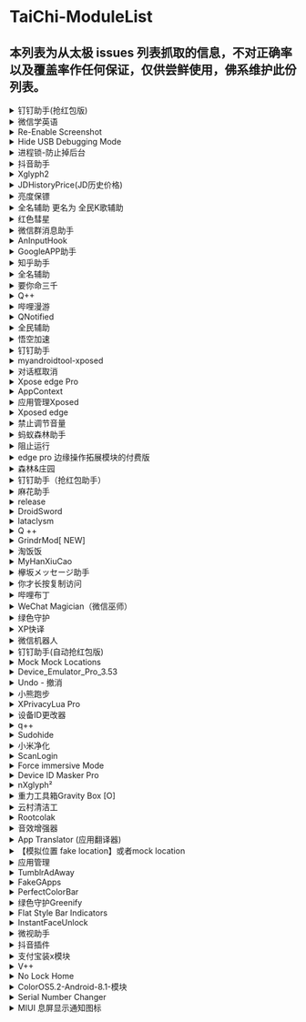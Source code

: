 # TaiChi-ModuleList

## 本列表为从太极 issues 列表抓取的信息，不对正确率以及覆盖率作任何保证，仅供尝鲜使用，佛系维护此份列表。

<details>
  <summary>钉钉助手(抢红包版)</summary>
  <h3>模块用途：</h3>
  <p></p>
  <h3>更新日志：</h3>
  <p>适配钉钉4.6.25版本<br></p>
  <h3>模块版本号：</h3>
  <p>1.1.5<br></p>
  <h3>模块安装包：</h3>
  <p>https://dl-xda.xposed.info/modules/com.sky.xposed.rimet_v7_829eaa.apk</p>
  <p>issue URL：<a url="https://api.github.com/repos/taichi-framework/TaiChi/issues/711"># 711</a></p>
</details>

<details>
  <summary>微信学英语</summary>
  <h3>模块用途：</h3>
  <p></p>
  <h3>更新日志：</h3>
  <p>支持微信7.0.4版本</p>
  <h3>模块版本号：</h3>
  <p>v1.7.91 (54)</p>
  <h3>模块安装包：</h3>
  <p>包名<br>com.hiwechart.translate<br>蓝奏云<br>https://www.lanzous.com/i3vwxaj?t</p>
  <p>issue URL：<a url="https://api.github.com/repos/taichi-framework/TaiChi/issues/707"># 707</a></p>
</details>

<details>
  <summary>Re-Enable Screenshot</summary>
  <h3>模块用途：</h3>
  <p>在不支援截圖的應用程式上截圖</p>
  <h3>更新日志：</h3>
  <p></p>
  <h3>模块版本号：</h3>
  <p>1.7</p>
  <h3>模块安装包：</h3>
  <p>https://dl-xda.xposed.info/modules/se.valitron.res_v7_561f52.apk</p>
  <p>issue URL：<a url="https://api.github.com/repos/taichi-framework/TaiChi/issues/702"># 702</a></p>
</details>

<details>
  <summary>Hide USB Debugging Mode</summary>
  <h3>模块用途：</h3>
  <p>針對應用程式隱藏 USB Debugging 狀態，對某些遊戲特別有用。</p>
  <h3>更新日志：</h3>
  <p></p>
  <h3>模块版本号：</h3>
  <p>1.0</p>
  <h3>模块安装包：</h3>
  <p>https://dl-xda.xposed.info/modules/com.redlee90.hideusbdebugging_v1_8f956a.apk<br></p>
  <p>issue URL：<a url="https://api.github.com/repos/taichi-framework/TaiChi/issues/701"># 701</a></p>
</details>

<details>
  <summary>进程锁-防止掉后台</summary>
  <h3>模块用途：</h3>
  <p></p>
  <h3>更新日志：</h3>
  <p>3.1.5: <br>修改hook方式 <br>修复一些bug</p>
  <h3>模块版本号：</h3>
  <p>3.1.5_Stable_20190422</p>
  <h3>模块安装包：</h3>
  <p>https://www.coolapk.com/apk/top.fols.aapp.eternalprocessxposed</p>
  <p>issue URL：<a url="https://api.github.com/repos/taichi-framework/TaiChi/issues/695"># 695</a></p>
</details>

<details>
  <summary>抖音助手</summary>
  <h3>模块用途：</h3>
  <p></p>
  <h3>更新日志：</h3>
  <p>适配抖音5.7.0</p>
  <h3>模块版本号：</h3>
  <p>4.4.0</p>
  <h3>模块安装包：</h3>
  <p>[com.sky.xposed.aweme_4.4.0_57.zip](https://github.com/taichi-framework/TaiChi/files/3100945/com.sky.xposed.aweme_4.4.0_57.zip)</p>
  <p>issue URL：<a url="https://api.github.com/repos/taichi-framework/TaiChi/issues/692"># 692</a></p>
</details>

<details>
  <summary>Xglyph2</summary>
  <h3>模块用途：</h3>
  <p></p>
  <h3>更新日志：</h3>
  <p>改bug<br></p>
  <h3>模块版本号：</h3>
  <p>1.8.2<br></p>
  <h3>模块安装包：</h3>
  <p>https://github.com/Cypher01/Xglyph2</p>
  <p>issue URL：<a url="https://api.github.com/repos/taichi-framework/TaiChi/issues/674"># 674</a></p>
</details>

<details>
  <summary>JDHistoryPrice(JD历史价格)</summary>
  <h3>模块用途：</h3>
  <p>查看京东当前商品的历史价格<br>在京东商品详情页点击<br>分享按钮-其他-选择【JD历史价格】</p>
  <h3>更新日志：</h3>
  <p></p>
  <h3>模块版本号：</h3>
  <p>0.13</p>
  <h3>模块安装包：</h3>
  <p>链接: https://pan.baidu.com/s/13FJFBirWq70OujDseluJ2A 提取码: tazg <br></p>
  <p>issue URL：<a url="https://api.github.com/repos/taichi-framework/TaiChi/issues/673"># 673</a></p>
</details>

<details>
  <summary>亮度保镖</summary>
  <h3>模块用途：</h3>
  <p>防止一些应用（如支付宝、微信的付款码）修改亮度。具体做的事情<br>界面亮度被设置为大于30%时，还原为系统亮度<br>这样子打开收付款界面就不会突然亮瞎眼了</p>
  <h3>更新日志：</h3>
  <p></p>
  <h3>模块版本号：</h3>
  <p>1.4</p>
  <h3>模块安装包：</h3>
  <p>https://www.coolapk.com/apk/cuily.xp1<br></p>
  <p>issue URL：<a url="https://api.github.com/repos/taichi-framework/TaiChi/issues/672"># 672</a></p>
</details>

<details>
  <summary>全名辅助  更名为 全民K歌辅助</summary>
  <h3>模块用途：</h3>
  <p></p>
  <h3>更新日志：</h3>
  <p>1.已知bug修复<br>2.模块名称更改，更易于辨别在哪使用</p>
  <h3>模块版本号：</h3>
  <p>1.2</p>
  <h3>模块安装包：</h3>
  <p>https://github.com/jiumoshou/karorkefz/blob/master/karorfz_1.2.apk</p>
  <p>issue URL：<a url="https://api.github.com/repos/taichi-framework/TaiChi/issues/661"># 661</a></p>
</details>

<details>
  <summary>红色彗星</summary>
  <h3>模块用途：</h3>
  <p>破解P图软件PicsArt登录既是会员<br></p>
  <h3>更新日志：</h3>
  <p></p>
  <h3>模块版本号：</h3>
  <p>1.0<br></p>
  <h3>模块安装包：</h3>
  <p>https://www.lanzous.com/i3sm1ti?t<br><br></p>
  <p>issue URL：<a url="https://api.github.com/repos/taichi-framework/TaiChi/issues/660"># 660</a></p>
</details>

<details>
  <summary>微信群消息助手</summary>
  <h3>模块用途：</h3>
  <p></p>
  <h3>更新日志：</h3>
  <p>Android 端更新<br> <br><br>- 支持了微信7.0.4（1420）版本。 <br>- 修复了获取配置失败还显示成功的问题。 <br>- 修复了小概率下点击位置错乱和删除会话闪退的问题。 <br>- 重写了置顶高亮的逻辑，现在可能微信6的一些老版本重新获得了支持。 <br>- 修复了统计用户处的一个问题。</p>
  <h3>模块版本号：</h3>
  <p>1.4.5</p>
  <h3>模块安装包：</h3>
  <p>https://www.coolapk.com/apk/com.zdy.project.wechat_chatroom_helper</p>
  <p>issue URL：<a url="https://api.github.com/repos/taichi-framework/TaiChi/issues/658"># 658</a></p>
</details>

<details>
  <summary>AnInputHook</summary>
  <h3>模块用途：</h3>
  <p>记录输入的 xposed模块。简单地 hook了系统 api的一些东西<br></p>
  <h3>更新日志：</h3>
  <p></p>
  <h3>模块版本号：</h3>
  <p>1.1.3<br></p>
  <h3>模块安装包：</h3>
  <p>http://t.cn/EX0JTQP<br></p>
  <p>issue URL：<a url="https://api.github.com/repos/taichi-framework/TaiChi/issues/657"># 657</a></p>
</details>

<details>
  <summary>GoogleAPP助手</summary>
  <h3>模块用途：</h3>
  <p></p>
  <h3>更新日志：</h3>
  <p>适配 9.51.x，9.58.x，9.61.x，9.66.x</p>
  <h3>模块版本号：</h3>
  <p>1.8.8</p>
  <h3>模块安装包：</h3>
  <p>https://www.coolapk.com/apk/com.elderdrivers.googlesearchbox</p>
  <p>issue URL：<a url="https://api.github.com/repos/taichi-framework/TaiChi/issues/655"># 655</a></p>
</details>

<details>
  <summary>知乎助手</summary>
  <h3>模块用途：</h3>
  <p>1. 去除首页"推荐"内的广告、Live和书店等卡<br>2. 去除答案页面底部广告<br>3. 屏蔽底部"方法"或"大学"选项卡<br>4. 去除答案列表内的广告<br></p>
  <h3>更新日志：</h3>
  <p></p>
  <h3>模块版本号：</h3>
  <p>1.0.1</p>
  <h3>模块安装包：</h3>
  <p>https://github.com/picone/ZhihuXposed/releases/download/1.0.1/app-release.apk<br><br></p>
  <p>issue URL：<a url="https://api.github.com/repos/taichi-framework/TaiChi/issues/649"># 649</a></p>
</details>

<details>
  <summary>全名辅助</summary>
  <h3>模块用途：</h3>
  <p></p>
  <h3>更新日志：</h3>
  <p>已知bug修复，加入运行日志。</p>
  <h3>模块版本号：</h3>
  <p>1.1</p>
  <h3>模块安装包：</h3>
  <p>https://github.com/jiumoshou/karorkefz/blob/master/karorfz.apk<br><br>麻烦您了weishu，初步涉足，bug略多,xp没报，太极报了，修复已知，请多多包涵啦，嘿嘿</p>
  <p>issue URL：<a url="https://api.github.com/repos/taichi-framework/TaiChi/issues/648"># 648</a></p>
</details>

<details>
  <summary>要你命三千</summary>
  <h3>模块用途：</h3>
  <p></p>
  <h3>更新日志：</h3>
  <p>适配新版软件</p>
  <h3>模块版本号：</h3>
  <p>6.0</p>
  <h3>模块安装包：</h3>
  <p>微云文件分享:要妳命三千_6.0.apk下载地址:https://share.weiyun.com/5jCRK9I</p>
  <p>issue URL：<a url="https://api.github.com/repos/taichi-framework/TaiChi/issues/647"># 647</a></p>
</details>

<details>
  <summary>Q++</summary>
  <h3>模块用途：</h3>
  <p></p>
  <h3>更新日志：</h3>
  <p>解决部分设备闪退bug</p>
  <h3>模块版本号：</h3>
  <p>1.3.1</p>
  <h3>模块安装包：</h3>
  <p>https://dl-xda.xposed.info/modules/cn.qssq666.q.plus_v45_52bac4.apk</p>
  <p>issue URL：<a url="https://api.github.com/repos/taichi-framework/TaiChi/issues/646"># 646</a></p>
</details>

<details>
  <summary>哔哩漫游</summary>
  <h3>模块用途：</h3>
  <p></p>
  <h3>更新日志：</h3>
  <p>更新</p>
  <h3>模块版本号：</h3>
  <p>1.0.7</p>
  <h3>模块安装包：</h3>
  <p>https://github.com/iAcn/BiliRoaming</p>
  <p>issue URL：<a url="https://api.github.com/repos/taichi-framework/TaiChi/issues/641"># 641</a></p>
</details>

<details>
  <summary>QNotified</summary>
  <h3>模块用途：</h3>
  <p>QNotified(QQ删好友通知)通过定期刷新QQ好友列表判断是否有好友删除用户，并在检测到被好友删除后向用户发出通知提醒。</p>
  <h3>更新日志：</h3>
  <p></p>
  <h3>模块版本号：</h3>
  <p>0.1.2 (5)</p>
  <h3>模块安装包：</h3>
  <p>https://github.com/cinit/QNotified/releases/download/v0.1.2/qnotified_012.apk</p>
  <p>issue URL：<a url="https://api.github.com/repos/taichi-framework/TaiChi/issues/639"># 639</a></p>
</details>

<details>
  <summary>全民辅助</summary>
  <h3>模块用途：</h3>
  <p>全民k歌启动页广告关闭，歌房语音长按改点击开关</p>
  <h3>更新日志：</h3>
  <p></p>
  <h3>模块版本号：</h3>
  <p>1.0</p>
  <h3>模块安装包：</h3>
  <p>https://github.com/jiumoshou/karorkefz/blob/master/karorkefz.apk<br>已更新界面</p>
  <p>issue URL：<a url="https://api.github.com/repos/taichi-framework/TaiChi/issues/638"># 638</a></p>
</details>

<details>
  <summary>  悟空加速</summary>
  <h3>模块用途：</h3>
  <p>「悟空加速」，加速启动 ，跳过不要的启动页。</p>
  <h3>更新日志：</h3>
  <p></p>
  <h3>模块版本号：</h3>
  <p>1.8.4</p>
  <h3>模块安装包：</h3>
  <p>https://raw.githubusercontent.com/VwEl/-/master/wu-kong-v1.8.4-167314-o_1d65h521a1p571c46198namq1fpsq-uid-1131019.apk<br></p>
  <p>issue URL：<a url="https://api.github.com/repos/taichi-framework/TaiChi/issues/633"># 633</a></p>
</details>

<details>
  <summary>钉钉助手</summary>
  <h3>模块用途：</h3>
  <p></p>
  <h3>更新日志：</h3>
  <p>适配钉钉4.6.21版本<br></p>
  <h3>模块版本号：</h3>
  <p>1.1.2<br></p>
  <h3>模块安装包：</h3>
  <p>https://dl-xda.xposed.info/modules/com.sky.xposed.rimet_v4_704244.apk</p>
  <p>issue URL：<a url="https://api.github.com/repos/taichi-framework/TaiChi/issues/622"># 622</a></p>
</details>

<details>
  <summary>myandroidtool-xposed</summary>
  <h3>模块用途：</h3>
  <p>myandroidtool增强</p>
  <h3>更新日志：</h3>
  <p></p>
  <h3>模块版本号：</h3>
  <p></p>
  <h3>模块安装包：</h3>
  <p>https://www.coolapk.com/apk/cn.wq.myandroidtoolsxposed</p>
  <p>issue URL：<a url="https://api.github.com/repos/taichi-framework/TaiChi/issues/620"># 620</a></p>
</details>

<details>
  <summary>对话框取消</summary>
  <h3>模块用途：</h3>
  <p></p>
  <h3>更新日志：</h3>
  <p>增加禁用对话框关键词检测[已测试:去除爱奇艺更新提示]</p>
  <h3>模块版本号：</h3>
  <p>1.6.9</p>
  <h3>模块安装包：</h3>
  <p>http://ainixiang.cn/update/alert/Alert1.6.9.apk</p>
  <p>issue URL：<a url="https://api.github.com/repos/taichi-framework/TaiChi/issues/619"># 619</a></p>
</details>

<details>
  <summary>Xpose edge Pro</summary>
  <h3>模块用途：</h3>
  <p></p>
  <h3>更新日志：</h3>
  <p>bug修复等<br></p>
  <h3>模块版本号：</h3>
  <p>5.4.2<br></p>
  <h3>模块安装包：</h3>
  <p>https://www.lanzous.com/i3pjx0f</p>
  <p>issue URL：<a url="https://api.github.com/repos/taichi-framework/TaiChi/issues/616"># 616</a></p>
</details>

<details>
  <summary>AppContext</summary>
  <h3>模块用途：</h3>
  <p>Have Tasker react on running applications, without the downsides of the default implementation!<br><br>It hooks directly into the Activity-class, letting Tasker react immediately when an app starts. This means no more periodic checking which app is running, so no more battery drain and no more slow reactions. It's also perfectly accurate and doesn't need an accessibility service, so your device's screen lock can be used for enhanced data protection again.<br>(Experimental support for reacting on Services is also present.)<br></p>
  <h3>更新日志：</h3>
  <p></p>
  <h3>模块版本号：</h3>
  <p>Version name: 0.4.7.2<br></p>
  <h3>模块安装包：</h3>
  <p>https://dl-xda.xposed.info/modules/io.shortway.appcontext_v16_a8fecb.apk<br><br></p>
  <p>issue URL：<a url="https://api.github.com/repos/taichi-framework/TaiChi/issues/615"># 615</a></p>
</details>

<details>
  <summary> 应用管理Xposed</summary>
  <h3>模块用途：</h3>
  <p> 绿色应用，微信gcm代收，划卡清理应用后台，锁屏清理后台，自启动/权限管理等一系列功能<br></p>
  <h3>更新日志：</h3>
  <p></p>
  <h3>模块版本号：</h3>
  <p> P-5.1.7<br></p>
  <h3>模块安装包：</h3>
  <p>应用管理_P-5.1.7.apk<br>https://pan.baidu.com/s/1mFVnxaQgAH6A5rKL-B5sjg<br><br></p>
  <p>issue URL：<a url="https://api.github.com/repos/taichi-framework/TaiChi/issues/614"># 614</a></p>
</details>

<details>
  <summary>Xposed edge</summary>
  <h3>模块用途：</h3>
  <p></p>
  <h3>更新日志：</h3>
  <p>bug修复等</p>
  <h3>模块版本号：</h3>
  <p>5.4.0</p>
  <h3>模块安装包：</h3>
  <p>https://www.lanzous.com/i3ov8ub</p>
  <p>issue URL：<a url="https://api.github.com/repos/taichi-framework/TaiChi/issues/612"># 612</a></p>
</details>

<details>
  <summary>禁止调节音量</summary>
  <h3>模块用途：</h3>
  <p>非系统app就调节不了音量了<br></p>
  <h3>更新日志：</h3>
  <p></p>
  <h3>模块版本号：</h3>
  <p>666<br></p>
  <h3>模块安装包：</h3>
  <p>http://t.cn/EisQYM7<br></p>
  <p>issue URL：<a url="https://api.github.com/repos/taichi-framework/TaiChi/issues/610"># 610</a></p>
</details>

<details>
  <summary>蚂蚁森林助手</summary>
  <h3>模块用途：</h3>
  <p></p>
  <h3>更新日志：</h3>
  <p>新增社区功能<br></p>
  <h3>模块版本号：</h3>
  <p>1.3.6<br></p>
  <h3>模块安装包：</h3>
  <p>链接<br>https://pan.baidu.com/s/1jJ4Xjbl8sg_oLh3PmoNtrw 提取码<br>tiwn </p>
  <p>issue URL：<a url="https://api.github.com/repos/taichi-framework/TaiChi/issues/607"># 607</a></p>
</details>

<details>
  <summary>阻止运行</summary>
  <h3>模块用途：</h3>
  <p>个人感觉阻止运行比绿色守护性能更强，操作简单。阻止app后台启动推送消息<br></p>
  <h3>更新日志：</h3>
  <p></p>
  <h3>模块版本号：</h3>
  <p>2.7.0<br></p>
  <h3>模块安装包：</h3>
  <p><br>下载地址<br>https://dl-xda.xposed.info/modules/me.piebridge.forcestopgb_v872_69fb0e.apk<br>模块介绍<br>https://repo.xposed.info/module/me.piebridge.forcestopgb<br><br></p>
  <p>issue URL：<a url="https://api.github.com/repos/taichi-framework/TaiChi/issues/603"># 603</a></p>
</details>

<details>
  <summary>edge pro 边缘操作拓展模块的付费版</summary>
  <h3>模块用途：</h3>
  <p></p>
  <h3>更新日志：</h3>
  <p>New action: stop all, stop looping(multi-action and repeat), playing sound and speech, injecting gesture, and gesture recording.<br>Bug fixes.</p>
  <h3>模块版本号：</h3>
  <p>5.4</p>
  <h3>模块安装包：</h3>
  <p>链接:https://pan.baidu.com/s/1S-i9Hl7hogRR1l90ia2x_Q 提取码:gki1</p>
  <p>issue URL：<a url="https://api.github.com/repos/taichi-framework/TaiChi/issues/591"># 591</a></p>
</details>

<details>
  <summary>森林&庄园</summary>
  <h3>模块用途：</h3>
  <p>#400 #370 #325 #116 #86 （被打死</p>
  <h3>更新日志：</h3>
  <p></p>
  <h3>模块版本号：</h3>
  <p>1.1.6t</p>
  <h3>模块安装包：</h3>
  <p>https://www.lanzous.com/b596648<br>[ 森林庄园116e_test.apk ]</p>
  <p>issue URL：<a url="https://api.github.com/repos/taichi-framework/TaiChi/issues/590"># 590</a></p>
</details>

<details>
  <summary>钉钉助手（抢红包助手）</summary>
  <h3>模块用途：</h3>
  <p></p>
  <h3>更新日志：</h3>
  <p>适配钉钉4.6.20</p>
  <h3>模块版本号：</h3>
  <p>1.1.1</p>
  <h3>模块安装包：</h3>
  <p>https://repo.xposed.info/module/com.sky.xposed.rimet<br>https://dl-xda.xposed.info/modules/com.sky.xposed.rimet_v3_fae19e.apk</p>
  <p>issue URL：<a url="https://api.github.com/repos/taichi-framework/TaiChi/issues/589"># 589</a></p>
</details>

<details>
  <summary>麻花助手</summary>
  <h3>模块用途：</h3>
  <p></p>
  <h3>更新日志：</h3>
  <p>1新增测试模块 SharePlugin，假装分享功能，支持微信朋友圈、微信、QQ、QQ空间、微博分享，使用此功能前请先看帮助文档；<br>2此版本仅支持麻花影视 2.7.0和贝贝影视 2.7.0，请使用麻花影视 2.6.1版本的用户不要更新此版本。</p>
  <h3>模块版本号：</h3>
  <p>0.7.0</p>
  <h3>模块安装包：</h3>
  <p>https://github.com/1595901624/mhzs/releases<br><br>https://www.lanzous.com/b614986/     4uk6</p>
  <p>issue URL：<a url="https://api.github.com/repos/taichi-framework/TaiChi/issues/588"># 588</a></p>
</details>

<details>
  <summary>release</summary>
  <h3>模块用途：</h3>
  <p></p>
  <h3>更新日志：</h3>
  <p>固定搜索框位置，修复搜索框消失bug<br>更改漫画源，做到秒刷新。<br>退出APP后自动隐藏图标</p>
  <h3>模块版本号：</h3>
  <p>0.1-δ</p>
  <h3>模块安装包：</h3>
  <p>https://dl-xda.xposed.info/modules/com.app.legend.dms_v4_2accd7.apk</p>
  <p>issue URL：<a url="https://api.github.com/repos/taichi-framework/TaiChi/issues/586"># 586</a></p>
</details>

<details>
  <summary>DroidSword</summary>
  <h3>模块用途：</h3>
  <p>逆向神器，快速定位UI信息。</p>
  <h3>更新日志：</h3>
  <p></p>
  <h3>模块版本号：</h3>
  <p>1.0.4</p>
  <h3>模块安装包：</h3>
  <p>https://github.com/githubwing/DroidSword/raw/master/app/release/app-release.apk</p>
  <p>issue URL：<a url="https://api.github.com/repos/taichi-framework/TaiChi/issues/585"># 585</a></p>
</details>

<details>
  <summary>lataclysm</summary>
  <h3>模块用途：</h3>
  <p>伪装位置,GPS定位,基站定位,WIFI定位.伪装运营商<br>介绍：https://repo.xposed.info/module/com.cataclysm.i<br></p>
  <h3>更新日志：</h3>
  <p></p>
  <h3>模块版本号：</h3>
  <p>1.35<br></p>
  <h3>模块安装包：</h3>
  <p>https://dl-xda.xposed.info/modules/com.cataclysm.i_v64_037bfa.apk<br> </p>
  <p>issue URL：<a url="https://api.github.com/repos/taichi-framework/TaiChi/issues/574"># 574</a></p>
</details>

<details>
  <summary>Q ++</summary>
  <h3>模块用途：</h3>
  <p></p>
  <h3>更新日志：</h3>
  <p>解决该版本 QQ空间经常出现闪退的问题 群-情迁设置中的更新和修复 增加艾特全体 艾特用户，禁言功能测试修复。</p>
  <h3>模块版本号：</h3>
  <p>1.2.8</p>
  <h3>模块安装包：</h3>
  <p>https://dl-xda.xposed.info/modules/cn.qssq666.q.plus_v42_02531b.apk</p>
  <p>issue URL：<a url="https://api.github.com/repos/taichi-framework/TaiChi/issues/572"># 572</a></p>
</details>

<details>
  <summary>GrindrMod[ NEW]</summary>
  <h3>模块用途：</h3>
  <p></p>
  <h3>更新日志：</h3>
  <p>✓ Fix maps crash on Android P✓ Fix occasional app crash on opening the maps overlay when app is in the background</p>
  <h3>模块版本号：</h3>
  <p>5.5.0</p>
  <h3>模块安装包：</h3>
  <p>https://repo.xposed.info/module/com.grindrmod.xposed</p>
  <p>issue URL：<a url="https://api.github.com/repos/taichi-framework/TaiChi/issues/571"># 571</a></p>
</details>

<details>
  <summary>淘饭饭</summary>
  <h3>模块用途：</h3>
  <p></p>
  <h3>更新日志：</h3>
  <p>1.2.4<br>1.分享商品邀请好友(口令带上下载链接)<br>2.支持淘宝号重新授权<br>3.支持多设备登录</p>
  <h3>模块版本号：</h3>
  <p>1.2.4</p>
  <h3>模块安装包：</h3>
  <p>https://www.coolapk.com/apk/com.jy.taofanfan</p>
  <p>issue URL：<a url="https://api.github.com/repos/taichi-framework/TaiChi/issues/564"># 564</a></p>
</details>

<details>
  <summary>MyHanXiuCao</summary>
  <h3>模块用途：</h3>
  <p>破解开车软件含羞草研究所vip权限，仅做测试，勿做他用！By 酷安Larson。</p>
  <h3>更新日志：</h3>
  <p></p>
  <h3>模块版本号：</h3>
  <p>1.4</p>
  <h3>模块安装包：</h3>
  <p>https://dl-xda.xposed.info/modules/cn.ainixiang.myhanxiucao_v4_aedffa.apk<br></p>
  <p>issue URL：<a url="https://api.github.com/repos/taichi-framework/TaiChi/issues/561"># 561</a></p>
</details>

<details>
  <summary>欅坂メッセージ助手</summary>
  <h3>模块用途：</h3>
  <p></p>
  <h3>更新日志：</h3>
  <p>适配更新</p>
  <h3>模块版本号：</h3>
  <p>3.3</p>
  <h3>模块安装包：</h3>
  <p>https://github.com/nondanee/KeyakiMsgAssistant-Xposed</p>
  <p>issue URL：<a url="https://api.github.com/repos/taichi-framework/TaiChi/issues/560"># 560</a></p>
</details>

<details>
  <summary>你才长按复制访问</summary>
  <h3>模块用途：</h3>
  <p>在QQ/WX内直接打开淘宝、抖音等链接</p>
  <h3>更新日志：</h3>
  <p></p>
  <h3>模块版本号：</h3>
  <p>0.02</p>
  <h3>模块安装包：</h3>
  <p>https://repo.xposed.info/module/com.jy.xposed.web<br>https://dl-xda.xposed.info/modules/com.jy.xposed.web_v2_ac063e.apk<br></p>
  <p>issue URL：<a url="https://api.github.com/repos/taichi-framework/TaiChi/issues/558"># 558</a></p>
</details>

<details>
  <summary>哔哩布丁</summary>
  <h3>模块用途：</h3>
  <p></p>
  <h3>更新日志：</h3>
  <p>大概更新支持哔哩哔哩客户端5.39.0（作者没写更新日志）<br></p>
  <h3>模块版本号：</h3>
  <p>1.5.7<br></p>
  <h3>模块安装包：</h3>
  <p>https://drive.google.com/file/d/1Djq2kS4cYowzEJadJs7IETCcacJ9YPpx/view?usp=sharing</p>
  <p>issue URL：<a url="https://api.github.com/repos/taichi-framework/TaiChi/issues/556"># 556</a></p>
</details>

<details>
  <summary>WeChat Magician（微信巫师）</summary>
  <h3>模块用途：</h3>
  <p>WeChat Magician（微信巫师）是一款能够实现防止微信好友撤回聊天消息和微信好友删除朋友圈动态、评论的Xposed框架模块。</p>
  <h3>更新日志：</h3>
  <p></p>
  <h3>模块版本号：</h3>
  <p>v2.8.0</p>
  <h3>模块安装包：</h3>
  <p>https://dl-xda.xposed.info/modules/com.gh0u1l5.wechatmagician_v50_87af1c_0.apk<br><br>该模块内的微信密友功能较为实用，模块于微信7.0版本后已失效，7.0之前版本仍能使用，如需测试可使用6.7.3版本，谢谢！</p>
  <p>issue URL：<a url="https://api.github.com/repos/taichi-framework/TaiChi/issues/547"># 547</a></p>
</details>

<details>
  <summary>绿色守护</summary>
  <h3>模块用途：</h3>
  <p></p>
  <h3>更新日志：</h3>
  <p>旧版本，以前支持太极更新后不支持了。使用新版绿色守护闪退，希望重新支持4.3.2.0版本。<br></p>
  <h3>模块版本号：</h3>
  <p>4.3.2.0<br></p>
  <h3>模块安装包：</h3>
  <p>https://www.lanzous.com/i3i9o3c</p>
  <p>issue URL：<a url="https://api.github.com/repos/taichi-framework/TaiChi/issues/535"># 535</a></p>
</details>

<details>
  <summary> XP快译</summary>
  <h3>模块用途：</h3>
  <p> <br>翻译软件，无需后台自动翻译剪切板内容并以悬浮窗的形式显示出来，长按可复制<br></p>
  <h3>更新日志：</h3>
  <p></p>
  <h3>模块版本号：</h3>
  <p>3.0.6<br></p>
  <h3>模块安装包：</h3>
  <p>https://www.lanzous.com/i3i9g4f<br><br></p>
  <p>issue URL：<a url="https://api.github.com/repos/taichi-framework/TaiChi/issues/533"># 533</a></p>
</details>

<details>
  <summary>微信机器人</summary>
  <h3>模块用途：</h3>
  <p>输入手机号，一键自动搜索发送添加微信好友申请</p>
  <h3>更新日志：</h3>
  <p></p>
  <h3>模块版本号：</h3>
  <p>1.0.1</p>
  <h3>模块安装包：</h3>
  <p>https://pan.baidu.com/s/1Ef2u_T-KzYdBnvPy7ODfUQ  密码:yed9<br></p>
  <p>issue URL：<a url="https://api.github.com/repos/taichi-framework/TaiChi/issues/532"># 532</a></p>
</details>

<details>
  <summary>钉钉助手(自动抢红包版)</summary>
  <h3>模块用途：</h3>
  <p>钉钉自动抢红包与消息防撤回功能<br></p>
  <h3>更新日志：</h3>
  <p></p>
  <h3>模块版本号：</h3>
  <p>v1.1.0版本<br></p>
  <h3>模块安装包：</h3>
  <p>https://dl-xda.xposed.info/modules/com.sky.xposed.rimet_v2_486e1b.apk<br><br>项目源地址<br>https://github.com/sky-wei/xposed-rimet</p>
  <p>issue URL：<a url="https://api.github.com/repos/taichi-framework/TaiChi/issues/531"># 531</a></p>
</details>

<details>
  <summary>Mock Mock Locations</summary>
  <h3>模块用途：</h3>
  <p>Some apps won't let you use them if "Allow mock locations" is turned on, even if you aren't mocking your location.<br>This helps prevent apps from detecting that "Allow mock locations" is turned on.</p>
  <h3>更新日志：</h3>
  <p></p>
  <h3>模块版本号：</h3>
  <p>1.4</p>
  <h3>模块安装包：</h3>
  <p>https://repo.xposed.info/module/com.brandonnalls.mockmocklocations<br></p>
  <p>issue URL：<a url="https://api.github.com/repos/taichi-framework/TaiChi/issues/526"># 526</a></p>
</details>

<details>
  <summary>Device_Emulator_Pro_3.53</summary>
  <h3>模块用途：</h3>
  <p>偽裝裝置<br></p>
  <h3>更新日志：</h3>
  <p></p>
  <h3>模块版本号：</h3>
  <p>3.53<br></p>
  <h3>模块安装包：</h3>
  <p>https://drive.google.com/file/d/1g3wsUswBGU6y_XdQr1lcx6ZIjZxq6-3O/view?usp=drivesdk<br><br></p>
  <p>issue URL：<a url="https://api.github.com/repos/taichi-framework/TaiChi/issues/525"># 525</a></p>
</details>

<details>
  <summary>Undo - 撤消</summary>
  <h3>模块用途：</h3>
  <p>利用Xposed框架，为你的输入框增加撤销（Ctrl-Z）选项。</p>
  <h3>更新日志：</h3>
  <p></p>
  <h3>模块版本号：</h3>
  <p>1.0.4</p>
  <h3>模块安装包：</h3>
  <p>https://www.coolapk.com/apk/top.imlk.undo<br></p>
  <p>issue URL：<a url="https://api.github.com/repos/taichi-framework/TaiChi/issues/522"># 522</a></p>
</details>

<details>
  <summary>小熊跑步</summary>
  <h3>模块用途：</h3>
  <p>跑步手机模拟软件，悦动圈等跑步软件皆可模拟里程，也可模拟步数，修改支付宝步数。<br></p>
  <h3>更新日志：</h3>
  <p></p>
  <h3>模块版本号：</h3>
  <p>1.5.0<br></p>
  <h3>模块安装包：</h3>
  <p>https://www.coolapk.com/apk/com.anjoyo.xyl.run</p>
  <p>issue URL：<a url="https://api.github.com/repos/taichi-framework/TaiChi/issues/518"># 518</a></p>
</details>

<details>
  <summary>XPrivacyLua Pro</summary>
  <h3>模块用途：</h3>
  <p>可以在XPrivacyLua的基础上进行选项或hook自定义</p>
  <h3>更新日志：</h3>
  <p></p>
  <h3>模块版本号：</h3>
  <p>0.73</p>
  <h3>模块安装包：</h3>
  <p>https://play.google.com/store/apps/details?id=eu.faircode.xlua.pro</p>
  <p>issue URL：<a url="https://api.github.com/repos/taichi-framework/TaiChi/issues/512"># 512</a></p>
</details>

<details>
  <summary>设备ID更改器</summary>
  <h3>模块用途：</h3>
  <p>模拟设备ID</p>
  <h3>更新日志：</h3>
  <p></p>
  <h3>模块版本号：</h3>
  <p>1.5.3</p>
  <h3>模块安装包：</h3>
  <p>https://www.coolapk.com/apk/com.phoneinfo.changerpro<br></p>
  <p>issue URL：<a url="https://api.github.com/repos/taichi-framework/TaiChi/issues/508"># 508</a></p>
</details>

<details>
  <summary>q++</summary>
  <h3>模块用途：</h3>
  <p></p>
  <h3>更新日志：</h3>
  <p>修复可能打不开qq的问题<br>修复某些手机概率性无法领取红包问题</p>
  <h3>模块版本号：</h3>
  <p>1.2.7</p>
  <h3>模块安装包：</h3>
  <p>https://dl-xda.xposed.info/modules/cn.qssq666.q.plus_v41_1205ba.apk</p>
  <p>issue URL：<a url="https://api.github.com/repos/taichi-framework/TaiChi/issues/506"># 506</a></p>
</details>

<details>
  <summary>Sudohide</summary>
  <h3>模块用途：</h3>
  <p>对一个应用隐藏另一个应用</p>
  <h3>更新日志：</h3>
  <p></p>
  <h3>模块版本号：</h3>
  <p>1.28</p>
  <h3>模块安装包：</h3>
  <p>https://repo.xposed.info/module/com.sudocode.sudohide</p>
  <p>issue URL：<a url="https://api.github.com/repos/taichi-framework/TaiChi/issues/500"># 500</a></p>
</details>

<details>
  <summary>小米净化</summary>
  <h3>模块用途：</h3>
  <p>修复核心破解兼容android pie<br>修复隐藏应用名称支持隐藏文件夹名称</p>
  <h3>更新日志：</h3>
  <p></p>
  <h3>模块版本号：</h3>
  <p>2.1.6</p>
  <h3>模块安装包：</h3>
  <p>链接：https://pan.baidu.com/s/1J-8Fa-fQ51_OZlESWYtIFQ 提取码：2lhv<br></p>
  <p>issue URL：<a url="https://api.github.com/repos/taichi-framework/TaiChi/issues/499"># 499</a></p>
</details>

<details>
  <summary>ScanLogin</summary>
  <h3>模块用途：</h3>
  <p>app扫码登陆自动确认</p>
  <h3>更新日志：</h3>
  <p></p>
  <h3>模块版本号：</h3>
  <p>1.3.0</p>
  <h3>模块安装包：</h3>
  <p>https://github.com/wangzailfm/ScanLogin/blob/master/app/ScanLogin_1.3.0.apk?raw=true</p>
  <p>issue URL：<a url="https://api.github.com/repos/taichi-framework/TaiChi/issues/494"># 494</a></p>
</details>

<details>
  <summary>Force immersive Mode</summary>
  <h3>模块用途：</h3>
  <p>APP强制全屏显示</p>
  <h3>更新日志：</h3>
  <p></p>
  <h3>模块版本号：</h3>
  <p>V3.04</p>
  <h3>模块安装包：</h3>
  <p>[com.hamzahrmalik.immersiveforcer-3.0.4-13.zip](https://github.com/taichi-framework/TaiChi/files/2955795/com.hamzahrmalik.immersiveforcer-3.0.4-13.zip)</p>
  <p>issue URL：<a url="https://api.github.com/repos/taichi-framework/TaiChi/issues/484"># 484</a></p>
</details>

<details>
  <summary>Device ID Masker Pro</summary>
  <h3>模块用途：</h3>
  <p>伪装设备信息</p>
  <h3>更新日志：</h3>
  <p></p>
  <h3>模块版本号：</h3>
  <p>1.16</p>
  <h3>模块安装包：</h3>
  <p>谷歌:<br>https://play.google.com/store/apps/details?id=zone.bytesreverser.xposeddeviceidmasker<br>百度云:<br>https://pan.baidu.com/s/10vf-8QvKq5HRyejVI__Gwg 密码：qiwe</p>
  <p>issue URL：<a url="https://api.github.com/repos/taichi-framework/TaiChi/issues/484"># 484</a></p>
</details>

<details>
  <summary>nXglyph²</summary>
  <h3>模块用途：</h3>
  <p>一款名为Ingress的现实增强游戏的辅助工具</p>
  <h3>更新日志：</h3>
  <p></p>
  <h3>模块版本号：</h3>
  <p>1.8.1</p>
  <h3>模块安装包：</h3>
  <p>https://share.weiyun.com/5TNPFs4</p>
  <p>issue URL：<a url="https://api.github.com/repos/taichi-framework/TaiChi/issues/483"># 483</a></p>
</details>

<details>
  <summary>重力工具箱Gravity Box [O]</summary>
  <h3>模块用途：</h3>
  <p>重力工具箱GravityBox [O}是一款依赖Xposed框架支持的全能系统设置DIY工具。<br>支持：安卓4.4电池图标美化、状态栏图标美化、时间居中显示、支持数字电量、全局透明度开启、隐藏SIM卡提示和显示、增加高级电源菜单、修改快捷下拉栏、简单开启虚拟按键功能、自带按键救星功能、关机菜单加入截屏功能、旧式电视CRT关屏特效、恢复开发者选项、锁屏快速程序启动等等<br>重力工具箱GravityBox是一款依赖Xposed框架支持的全能系统工具，支持修改ROM的部分系统级重要参数。<br></p>
  <h3>更新日志：</h3>
  <p></p>
  <h3>模块版本号：</h3>
  <p>8,5.2</p>
  <h3>模块安装包：</h3>
  <p>[com.ceco.oreo.gravitybox.apk.zip](https://github.com/taichi-framework/TaiChi/files/2952905/com.ceco.oreo.gravitybox.apk.zip)<br><br>猛然发现支持Pie的重力工具箱了，因而请求支持支持Oreo的</p>
  <p>issue URL：<a url="https://api.github.com/repos/taichi-framework/TaiChi/issues/481"># 481</a></p>
</details>

<details>
  <summary>云村清洁工</summary>
  <h3>模块用途：</h3>
  <p></p>
  <h3>更新日志：</h3>
  <p>rewrite some code.<br>fix some bug.<br>compatible with new netease music version.<br>remove some useless feature.<br>no longer support version that lower than 5.5.2</p>
  <h3>模块版本号：</h3>
  <p>2.7.0</p>
  <h3>模块安装包：</h3>
  <p>https://github.com/zjns/PureNeteaseCloudMusic-Xposed/releases/tag/2.7.0</p>
  <p>issue URL：<a url="https://api.github.com/repos/taichi-framework/TaiChi/issues/473"># 473</a></p>
</details>

<details>
  <summary>Rootcolak</summary>
  <h3>模块用途：</h3>
  <p>防止程序root检测</p>
  <h3>更新日志：</h3>
  <p>新增 支持 EdXposed<br>修复 自定义翻译接口<br>修复 Flyme 7 上应用数据丢失问题<br>新增 翻译文本分析，最高可节省 50% 字数（注：不适用于自定义 API）<br>修复 网页翻译在某些 ROM 上不能显示原文的问题<br>修复 MiniPatcher 模块导致重启应用数据丢失问题 (感谢 @雷小生丶帮忙查找原因)<br>修复 某些 ROM 上被翻译应用出现卡顿的问题<br>新增 邮箱登录<br>修复 百度语言检测接口<br>优化 翻译成功率<br>优化 应用列表<br>优化 用户名设置<br>修复 自定义翻译 API 失效问题<br>修复 滑动时误触发悬浮翻译菜单问题<br>优化 无需启用 "Xposed 资源钩子" 仍可使用优雅的悬浮翻译菜单<br>优化 应用列表加载体验<br>以及一些细节优化</p>
  <h3>模块版本号：</h3>
  <p>1.1.5</p>
  <h3>模块安装包：</h3>
  <p>https://www.coolapk.com/apk/com.lerist.xposed.apptranslator</p>
  <p>issue URL：<a url="https://api.github.com/repos/taichi-framework/TaiChi/issues/472"># 472</a></p>
</details>

<details>
  <summary>音效增强器</summary>
  <h3>模块用途：</h3>
  <p> 听qq音乐无版权歌曲</p>
  <h3>更新日志：</h3>
  <p></p>
  <h3>模块版本号：</h3>
  <p>1.7</p>
  <h3>模块安装包：</h3>
  <p><br>[com.rong.xposed.fakelocation.zip](https://github.com/taichi-framework/TaiChi/files/2948299/com.rong.xposed.fakelocation.zip)<br>或者<br>[mocklocation_v1_135e3b.zip](https://github.com/taichi-framework/TaiChi/files/2948302/mocklocation_v1_135e3b.zip)<br><br></p>
  <p>issue URL：<a url="https://api.github.com/repos/taichi-framework/TaiChi/issues/470"># 470</a></p>
</details>

<details>
  <summary>App Translator (应用翻译器)</summary>
  <h3>模块用途：</h3>
  <p></p>
  <h3>更新日志：</h3>
  <p>新增 支持 EdXposed<br>修复 自定义翻译接口<br>修复 Flyme 7 上应用数据丢失问题<br>新增 翻译文本分析，最高可节省 50% 字数（注：不适用于自定义 API）<br>修复 网页翻译在某些 ROM 上不能显示原文的问题<br>修复 MiniPatcher 模块导致重启应用数据丢失问题 (感谢 @雷小生丶帮忙查找原因)<br>修复 某些 ROM 上被翻译应用出现卡顿的问题<br>新增 邮箱登录<br>修复 百度语言检测接口<br>优化 翻译成功率<br>优化 应用列表<br>优化 用户名设置<br>修复 自定义翻译 API 失效问题<br>修复 滑动时误触发悬浮翻译菜单问题<br>优化 无需启用 "Xposed 资源钩子" 仍可使用优雅的悬浮翻译菜单<br>优化 应用列表加载体验<br>以及一些细节优化</p>
  <h3>模块版本号：</h3>
  <p>1.1.5</p>
  <h3>模块安装包：</h3>
  <p>https://www.coolapk.com/apk/com.lerist.xposed.apptranslator</p>
  <p>issue URL：<a url="https://api.github.com/repos/taichi-framework/TaiChi/issues/468"># 468</a></p>
</details>

<details>
  <summary>【模拟位置 fake location】或者mock location</summary>
  <h3>模块用途：</h3>
  <p>模拟位置</p>
  <h3>更新日志：</h3>
  <p></p>
  <h3>模块版本号：</h3>
  <p></p>
  <h3>模块安装包：</h3>
  <p><br>[com.rong.xposed.fakelocation.zip](https://github.com/taichi-framework/TaiChi/files/2948299/com.rong.xposed.fakelocation.zip)<br>或者<br>[mocklocation_v1_135e3b.zip](https://github.com/taichi-framework/TaiChi/files/2948302/mocklocation_v1_135e3b.zip)<br><br></p>
  <p>issue URL：<a url="https://api.github.com/repos/taichi-framework/TaiChi/issues/466"># 466</a></p>
</details>

<details>
  <summary>应用管理</summary>
  <h3>模块用途：</h3>
  <p>限制应用自启、应用权限管理等，目前手机200多个应用全靠这个压着，不然开机后点都点不动</p>
  <h3>更新日志：</h3>
  <p></p>
  <h3>模块版本号：</h3>
  <p>5.1.5</p>
  <h3>模块安装包：</h3>
  <p>https://github.com/Tornaco/X-APM/releases/download/5.1.5/x-apm-app-release-aio.apk</p>
  <p>issue URL：<a url="https://api.github.com/repos/taichi-framework/TaiChi/issues/462"># 462</a></p>
</details>

<details>
  <summary>TumblrAdAway</summary>
  <h3>模块用途：</h3>
  <p>tumblr去广告</p>
  <h3>更新日志：</h3>
  <p></p>
  <h3>模块版本号：</h3>
  <p>v1.8</p>
  <h3>模块安装包：</h3>
  <p>https://github.com/apsun/TumblrAdAway/releases/download/v1.8/TumblrAdAway-1.8.apk</p>
  <p>issue URL：<a url="https://api.github.com/repos/taichi-framework/TaiChi/issues/458"># 458</a></p>
</details>

<details>
  <summary>FakeGApps</summary>
  <h3>模块用途：</h3>
  <p>用于MicroG的签名伪装</p>
  <h3>更新日志：</h3>
  <p></p>
  <h3>模块版本号：</h3>
  <p>2.0</p>
  <h3>模块安装包：</h3>
  <p>安装包地址：https://dl-xda.xposed.info/modules/com.thermatk.android.xf.fakegapps_v3_bfc686.apk<br>源地址：https://repo.xposed.info/module/com.thermatk.android.xf.fakegapps</p>
  <p>issue URL：<a url="https://api.github.com/repos/taichi-framework/TaiChi/issues/457"># 457</a></p>
</details>

<details>
  <summary>PerfectColorBar</summary>
  <h3>模块用途：</h3>
  <p>对状态栏，导航栏还有Toast进行美化</p>
  <h3>更新日志：</h3>
  <p></p>
  <h3>模块版本号：</h3>
  <p>1.5.2/1.5.3</p>
  <h3>模块安装包：</h3>
  <p>安装包：[PerfectColorBar V1.5.2 最后一版支持MIUI的](https://www.lanzous.com/i3cq9yj)</p>
  <p>issue URL：<a url="https://api.github.com/repos/taichi-framework/TaiChi/issues/453"># 453</a></p>
</details>

<details>
  <summary>绿色守护Greenify</summary>
  <h3>模块用途：</h3>
  <p>全局用后台管理</p>
  <h3>更新日志：</h3>
  <p></p>
  <h3>模块版本号：</h3>
  <p>4.6.3</p>
  <h3>模块安装包：</h3>
  <p>安装包：https://www.coolapk.com/apk/com.oasisfeng.greenify</p>
  <p>issue URL：<a url="https://api.github.com/repos/taichi-framework/TaiChi/issues/452"># 452</a></p>
</details>

<details>
  <summary>Flat Style Bar Indicators</summary>
  <h3>模块用途：</h3>
  <p>对状态栏进行美化</p>
  <h3>更新日志：</h3>
  <p></p>
  <h3>模块版本号：</h3>
  <p>5.1.3</p>
  <h3>模块安装包：</h3>
  <p>安装包：https://www.lanzous.com/i3couod<br>源地址：https://repo.xposed.info/module/com.bocharov.xposed.fsbi</p>
  <p>issue URL：<a url="https://api.github.com/repos/taichi-framework/TaiChi/issues/451"># 451</a></p>
</details>

<details>
  <summary>InstantFaceUnlock</summary>
  <h3>模块用途：</h3>
  <p>人脸识别后自动上滑</p>
  <h3>更新日志：</h3>
  <p></p>
  <h3>模块版本号：</h3>
  <p>2.1.0</p>
  <h3>模块安装包：</h3>
  <p>[模块链接Xposed Info](https://dl-xda.xposed.info/modules/com.samstenner.instantunlock_v9_c2a17c.apk)</p>
  <p>issue URL：<a url="https://api.github.com/repos/taichi-framework/TaiChi/issues/448"># 448</a></p>
</details>

<details>
  <summary>微视助手</summary>
  <h3>模块用途：</h3>
  <p>去水印下载，去广告，禁用更新，去除时间限制，自动点赞</p>
  <h3>更新日志：</h3>
  <p></p>
  <h3>模块版本号：</h3>
  <p>1.6.6</p>
  <h3>模块安装包：</h3>
  <p>https://pan.baidu.com/s/1haQhP58VuaHG80PIIMpPSA 提取码：yt4a<br></p>
  <p>issue URL：<a url="https://api.github.com/repos/taichi-framework/TaiChi/issues/446"># 446</a></p>
</details>

<details>
  <summary>抖音插件</summary>
  <h3>模块用途：</h3>
  <p></p>
  <h3>更新日志：</h3>
  <p>适配抖音5.3.0</p>
  <h3>模块版本号：</h3>
  <p>2.5.0</p>
  <h3>模块安装包：</h3>
  <p>https://share.weiyun.com/5NkfPoV</p>
  <p>issue URL：<a url="https://api.github.com/repos/taichi-framework/TaiChi/issues/442"># 442</a></p>
</details>

<details>
  <summary>支付宝装x模块</summary>
  <h3>模块用途：</h3>
  <p>修改本地支付宝会员</p>
  <h3>更新日志：</h3>
  <p></p>
  <h3>模块版本号：</h3>
  <p>2.28</p>
  <h3>模块安装包：</h3>
  <p>https://www.coolapk.com/apk/im.hoho.alipayInstallB</p>
  <p>issue URL：<a url="https://api.github.com/repos/taichi-framework/TaiChi/issues/441"># 441</a></p>
</details>

<details>
  <summary>V++</summary>
  <h3>模块用途：</h3>
  <p></p>
  <h3>更新日志：</h3>
  <p>修复因没安装机器人导致无法正常使用，找不到入口问题<br>主界面 增加版本更新功能<br>增加绑定机器人实验功能</p>
  <h3>模块版本号：</h3>
  <p>1.0.5</p>
  <h3>模块安装包：</h3>
  <p>https://dl-xda.xposed.info/modules/cn.qssq666.wechat.plus_v6_7f321d.apk</p>
  <p>issue URL：<a url="https://api.github.com/repos/taichi-framework/TaiChi/issues/431"># 431</a></p>
</details>

<details>
  <summary>No Lock  Home</summary>
  <h3>模块用途：</h3>
  <p>在检测到手机连接上特定的WiFi（通过MAC或SSID判断）或者基站后，点亮手机、解锁时不需要密码、也不需要指纹。</p>
  <h3>更新日志：</h3>
  <p></p>
  <h3>模块版本号：</h3>
  <p>2.2.1</p>
  <h3>模块安装包：</h3>
  <p>（将`.zip`改为`.apk`）<br>[No Lock Home_2.2.1.zip](https://github.com/taichi-framework/TaiChi/files/2926420/No.Lock.Home_2.2.1.zip)</p>
  <p>issue URL：<a url="https://api.github.com/repos/taichi-framework/TaiChi/issues/430"># 430</a></p>
</details>

<details>
  <summary>ColorOS5.2-Android-8.1-模块</summary>
  <h3>模块用途：</h3>
  <p>OPPO手机root后状态栏有红条警告，该模块能隐藏红条等</p>
  <h3>更新日志：</h3>
  <p></p>
  <h3>模块版本号：</h3>
  <p>1.3版本</p>
  <h3>模块安装包：</h3>
  <p>https://share.weiyun.com/5ujj5Is</p>
  <p>issue URL：<a url="https://api.github.com/repos/taichi-framework/TaiChi/issues/424"># 424</a></p>
</details>

<details>
  <summary>Serial Number Changer</summary>
  <h3>模块用途：</h3>
  <p>伪装设备SN硬件序列号</p>
  <h3>更新日志：</h3>
  <p></p>
  <h3>模块版本号：</h3>
  <p>2.1</p>
  <h3>模块安装包：</h3>
  <p>https://repo.xposed.info/module/com.intplus.idchanger</p>
  <p>issue URL：<a url="https://api.github.com/repos/taichi-framework/TaiChi/issues/422"># 422</a></p>
</details>

<details>
  <summary>MIUI 息屏显示通知图标</summary>
  <h3>模块用途：</h3>
  <p>MIUI 只有数个应用的图标能在 AOD 显示，这个模块使所有应用程序都可以在息屏显示上显示通知图标。</p>
  <h3>更新日志：</h3>
  <p></p>
  <h3>模块版本号：</h3>
  <p>0.1.1</p>
  <h3>模块安装包：</h3>
  <p>https://github.com/ztc1997/MIUIAODNotificationIcon/releases</p>
  <p>issue URL：<a url="https://api.github.com/repos/taichi-framework/TaiChi/issues/420"># 420</a></p>
</details>